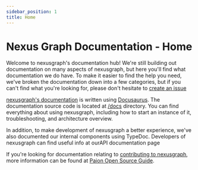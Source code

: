 ```yaml
---
sidebar_position: 1
title: Home
---
```


Nexus Graph Documentation - Home
================================

Welcome to nexusgraph's documentation hub! We're still building out documentation on many aspects of nexusgraph, but
here you'll find what documentation we do have. To make it easier to find the help you need, we've broken the
documentation down into a few categories, but if you can't find what you're looking for, please don't hesitate to
[create an issue][create issue]

[nexusgraph's documentation][documentation] is written using [Docusaurus][Docusaurus]. The documentation source code is
located at [/docs][documentation source] directory. You can find everything about using nexusgraph, including how to
start an instance of it, troubleshooting, and architecture overview.

In addition, to make development of nexusgraph a better experience, we've also documented our internal components using
TypeDoc. Developers of nexusgraph can find useful info at ourAPI documentation page

If you're looking for documentation relating to [contributing to nexusgraph][paion CONTRIBUTING guide], more information
can be found at [Paion Open Source Guide][paion open source guide].

[documentation source]: https://github.com/paion-data/nexusgraph/tree/master/docs
[documentation]: https://paion-data.github.io/nexusgraph/
[Docusaurus]: https://docusaurus.io/
[Docusaurus Build]: https://docusaurus.io/docs/cli#docusaurus-build-sitedir

[paion CONTRIBUTING guide]: https://paion-data.github.io/opensource.paion-data/maintainers/
[paion open source guide]: https://paion-data.github.io/opensource.guide/
[create issue]: https://github.com/paion-data/nexusgraph/issues/new
